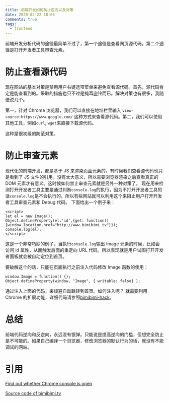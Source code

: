 ```yaml
---
title: 前端开发如何防止逆向以及对策
date: 2020-02-22 18:03
comments: true
tags:
  - frontend
---
```


前端开发分析代码的途径最简单不过了，第一个途径是查看网页源代码，第二个途径是打开开发者工具审查元素。

# 防止查看源代码

现在网站的基本对策是禁用用户右键选项菜单来避免查看源代码。首先，源代码肯定是能查看到的。采取的措施也只不过是掩耳盗铃而已。解决对策也有很多，我随便说几个。

第一，针对 Chrome 浏览器，我们可以直接在地址栏里输入 `view-source:https://www.google.com/` 这种方式来查看源代码。第二，我们可以使用其他工具，例如`curl`, `wget`来直接下载源代码。

这种是很初级的防范对策。

# 防止审查元素

现代化的前端开发，都是基于 JS 来渲染页面元素的，有时候我们查看源代码也只是看到了 JS 文件的引用。没有太大意义，所以需要浏览器渲染之后查看真正的 DOM 元素才有意义。这时候如何禁止审查元素就是另外一种对策了。
现在用来检测打开开发者工具主要是通过判断`console.log`的执行，因为不打开开发者工具的话`console.log`是不会执行的。所以有些网站就可以利用这个来阻止用户打开开发者工具审查元素和 Debug 代码。
下面给出一个例子来：

    <script>
    let el = new Image();
    Object.defineProperty(el,'id',{get: function(){window.location.href="http://www.bimibimi.tv"}});
    console.log(el);
    </script>

这是一个非常巧妙的例子，当执行`console.log`输出 Image 元素的时候，比如会访问 id 属性，从而触发后面的重定向 URL 代码。所以表现就是用户试图打开开发者面板就会被自动定位到首页。

要破解这个的话，只能在页面执行之前注入代码修改 Image 函数的使用：

    window.Image = function() {};
    Object.defineProperty(window, "Image", { writable: false} );

通过注入上面的代码，来规避自动跳转到首页。如何注入呢？ 就需要利用 Chrome 的扩展功能，详细代码请参照[bimibimi-hack](https://github.com/acgotaku/bimibimi-hack)。

# 总结

前端代码逆向和反逆向，永远没有银弹。只能说是提高逆向的门槛，但想完全防止是不可能的。如果自己编译一个浏览器，修改浏览器的默认行为的话，就没有不能调试的网站。

# 引用

[Find out whether Chrome console is open](https://stackoverflow.com/questions/7798748/find-out-whether-chrome-console-is-open)

[Source code of bimibimi.tv](view-source:http://www.bimibimi.tv/bangumi/640/play/1/1/)
